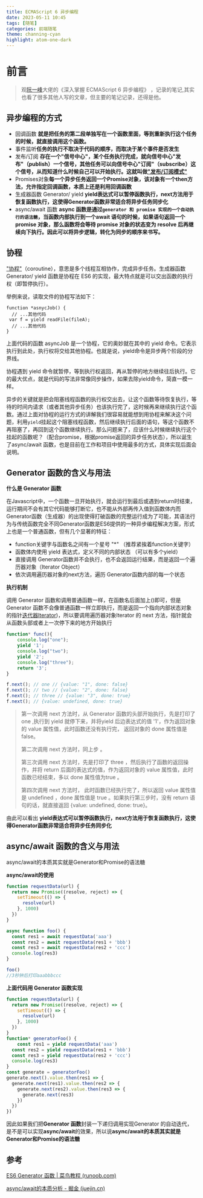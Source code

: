 ```yaml
---
title: ECMAScript 6 异步编程
date: 2023-05-11 10:45
tags: [随笔]
categories: 前端随笔
theme: channing-cyan 
highlight: atom-one-dark
---
```


# 前言
>  观[阮一峰](http://www.ruanyifeng.com/)大佬的《深入掌握 ECMAScript 6 异步编程》 ，记录的笔记,其实也看了很多其他人写的文章，但主要的笔记记录，还得是他。
## 异步编程的方式
- 回调函数 **就是把任务的第二段单独写在一个函数里面，等到重新执行这个任务的时候，就直接调用这个函数。**
- 事件监听**任务的执行不取决于代码的顺序，而取决于某个事件是否发生**
- 发布/订阅 **存在一个"信号中心"，某个任务执行完成，就向信号中心"发布"（publish）一个信号，其他任务可以向信号中心"订阅"（subscribe）这个信号，从而知道什么时候自己可以开始执行。这就叫做["发布/订阅模式"](https://en.wikipedia.org/wiki/Publish-subscribe_pattern)**
- Promises对象**每一个异步任务返回一个Promise对象，该对象有一个then方法，允许指定回调函数，本质上还是利用回调函数**
- 生成器函数 Generator/ yield **yield表达式可以暂停函数执行，next方法用于恢复函数执行，这使得Generator函数非常适合将异步任务同步化**
- async/await 函数  **async 函数是通过`generator 和 promise 实现的一个自动执行的语法糖`，当函数内部执行到一个await 语句的时候，如果语句返回一个 promise 对象，那么函数将会等待 promise 对象的状态变为 resolve 后再继续向下执行。因此可以将异步逻辑，转化为同步的顺序来书写。**
## 协程
["协程"](https://en.wikipedia.org/wiki/Coroutine)（coroutine），意思是多个线程互相协作，完成异步任务。生成器函数 Generator/ yield 函数是协程在 ES6 的实现，最大特点就是可以交出函数的执行权（即暂停执行）。

举例来说，读取文件的协程写法如下：

 ```
 function *asnycJob() {
   // ...其他代码
  var f = yield readFile(fileA);
   // ...其他代码
 }
 ```

上面代码的函数 asyncJob 是一个协程，它的奥妙就在其中的 yield 命令。它表示执行到此处，执行权将交给其他协程。也就是说，yield命令是异步两个阶段的分界线。

协程遇到 yield 命令就暂停，等到执行权返回，再从暂停的地方继续往后执行。它的最大优点，就是代码的写法非常像同步操作，如果去除yield命令，简直一模一样。

异步的关键就是把会阻塞线程函数的执行权交出去，让这个函数等待恢复执行，等待的时间内请求（或者其他异步任务）也该执行完了，这时候再来继续执行这个函数。通过上面对协程的运行方式的讲解我们很容易就能想到用协程来解决这个问题，利用`yield`挂起这个阻塞线程函数，然后继续执行后面的语句，等这个函数不再阻塞了，再回到这个函数继续执行。那么问题来了，应该什么时候继续执行这个挂起的函数呢？（配合promise，根据promise返回的异步任务状态），所以诞生了async/await 函数，也是目前在工作和项目中使用最多的方式，具体实现后面会说明。
## Generator 函数的含义与用法
**什么是 Generator 函数**

在Javascript中，一个函数一旦开始执行，就会运行到最后或遇到return时结束，运行期间不会有其它代码能够打断它，也不能从外部再传入值到函数体内而Generator函数（生成器）的出现使得打破函数的完整运行成为了可能，其语法行为与传统函数完全不同Generator函数是ES6提供的一种异步编程解决方案，形式上也是一个普通函数，但有几个显著的特征：

-  function关键字与函数名之间有一个星号 "*" （推荐紧挨着function关键字）
-  函数体内使用 yield 表达式，定义不同的内部状态 （可以有多个yield）
-  直接调用 Generator函数并不会执行，也不会返回运行结果，而是返回一个遍历器对象（Iterator Object）
-  依次调用遍历器对象的next方法，遍历 Generator函数内部的每一个状态

**执行机制**

调用 Generator 函数和调用普通函数一样，在函数名后面加上()即可，但是 Generator 函数不会像普通函数一样立即执行，而是返回一个指向内部状态对象的指针[迭代器Iterator](https://juejin.cn/post/7038951223264804900))，所以要调用遍历器对象Iterator 的 next 方法，指针就会从函数头部或者上一次停下来的地方开始执行


```js
function* func(){ 
    console.log("one"); 
    yield '1'; 
    console.log("two");
    yield '2'; 
    console.log("three");
    return '3'; 
}
```
```js
f.next(); // one // {value: "1", done: false} 
f.next(); // two // {value: "2", done: false} 
f.next(); // three // {value: "3", done: true} 
f.next(); // {value: undefined, done: true}
```
> 第一次调用 next 方法时，从 Generator 函数的头部开始执行，先是打印了 one ,执行到 yield 就停下来，并将yield 后边表达式的值 '1'，作为返回对象的 value 属性值，此时函数还没有执行完， 返回对象的 done 属性值是 false。
>
> 第二次调用 next 方法时，同上步 。
>
> 第三次调用 next 方法时，先是打印了 three ，然后执行了函数的返回操作，并将 return 后面的表达式的值，作为返回对象的 value 属性值，此时函数已经结束，多以 done 属性值为true 。
>
> 第四次调用 next 方法时， 此时函数已经执行完了，所以返回 value 属性值是 undefined ，done 属性值是 true 。如果执行第三步时，没有 return 语句的话，就直接返回 {value: undefined, done: true}。

由此可以看出 **yield表达式可以暂停函数执行，next方法用于恢复函数执行，这使得Generator函数非常适合将异步任务同步化**

## async/await 函数的含义与用法
async/await的本质其实就是Generator和Promise的语法糖

**async/await的使用**

```js
function requestData(url) {
  return new Promise((resolve, reject) => {
    setTimeout(() => {
      resolve(url)
    }, 1000)
  })
}

async function foo() {
  const res1 = await requestData('aaa')
  const res2 = await requestData(res1 + 'bbb')
  const res3 = await requestData(res2 + 'ccc')
  console.log(res3)
}

foo()
//3秒钟后打印aaabbbccc
```
**上面代码用 Generator 函数实现**

```js
function requestData(url) {
  return new Promise((resolve, reject) => {
    setTimeout(() => {
      resolve(url)
    }, 1000)
  })
}
function* generatorFoo() {
	const res1 = yield requestData('aaa')
  const res2 = yield requestData(res1 + 'bbb')
  const res3 = yield requestData(res2 + 'ccc')
  console.log(res3)
}
const generate = generatorFoo()
generate.next().value.then(res1 => {
  generate.next(res1).value.then(res2 => {
    generate.next(res2).value.then(res3 => {
      generate.next(res3)
    })
  })
})
```
因此如果我们把**Generator 函数**封装一下递归调用实现Generator 的自动迭代，是不是可以实现**async/await**的效果，所以说**async/await的本质其实就是Generator和Promise的语法糖**

## 参考
[ES6 Generator 函数 | 菜鸟教程 (runoob.com)](https://www.runoob.com/w3cnote/es6-generator.html)

[async/await的本质分析 - 掘金 (juejin.cn)](https://juejin.cn/post/7038968296518975525)